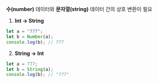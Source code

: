 **수(number)** 데이터와 **문자열(string)** 데이터 간의 상호 변환이 필요
1. **Int -> String**
```javaScript
let a = "777";
let b = Number(a);
console.log(b); // 777
```

2. **String -> Int**
```javaScript
let a = 777;
let b = String(a);
console.log(b); // "777"
```
